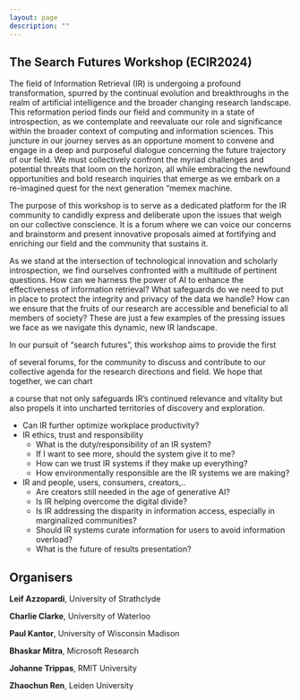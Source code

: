 ```yaml
---
layout: page
description: ""
---
```


## The Search Futures Workshop (ECIR2024)


The field of Information Retrieval (IR) is undergoing a profound transformation, spurred by the continual evolution and breakthroughs in the realm of artificial intelligence and the broader changing research landscape. This reformation period finds our field and community in a state of introspection, as we contemplate and reevaluate our role and significance within the broader context of computing and information sciences. This juncture in our journey serves as an opportune moment to convene and engage in a deep and purposeful dialogue concerning the future trajectory of our field. We must collectively confront the myriad challenges and potential threats that loom on the horizon, all while embracing the newfound opportunities and bold research inquiries that emerge as we embark on a re-imagined quest for the next generation “memex machine.

The purpose of this workshop is to serve as a dedicated platform for the IR community to candidly express and deliberate upon the issues that weigh on our collective conscience. It is a forum where we can voice our concerns and brainstorm and present innovative proposals aimed at fortifying and enriching our field and the community that sustains it.

As we stand at the intersection of technological innovation and scholarly introspection, we find ourselves confronted with a multitude of pertinent questions. How can we harness the power of AI to enhance the effectiveness of information retrieval? What safeguards do we need to put in place to protect the integrity and privacy of the data we handle? How can we ensure that the fruits of our research are accessible and beneficial to all members of society? These are just a few examples of the pressing issues we face as we navigate this dynamic, new IR landscape.

In our pursuit of “search futures”, this workshop aims to provide the first

of several forums, for the community to discuss and contribute to our collective agenda for the research directions and field. We hope that together, we can chart

a course that not only safeguards IR’s continued relevance and vitality but also propels it into uncharted territories of discovery and exploration.

  - Can IR further optimize workplace productivity?
- IR ethics, trust and responsibility
  - What is the duty/responsibility of an IR system?
  - If I want to see more, should the system give it to me?
  - How can we trust IR systems if they make up everything?
  - How environmentally responsible are the IR systems we are making?
- IR and people, users, consumers, creators,..
  - Are creators still needed in the age of generative AI?
  - Is IR helping overcome the digital divide?
  - Is IR addressing the disparity in information access, especially in marginalized communities?
  - Should IR systems curate information for users to avoid information overload?
  - What is the future of results presentation?


<!-- ​	<img src="1.jpg" style="width:80%;" /> -->

## Organisers

**Leif Azzopardi**, University of Strathclyde

**Charlie Clarke**, University of Waterloo

**Paul Kantor**, University of Wisconsin Madison

**Bhaskar Mitra**, Microsoft Research 

**Johanne Trippas**, RMIT University

**Zhaochun Ren**, Leiden University




